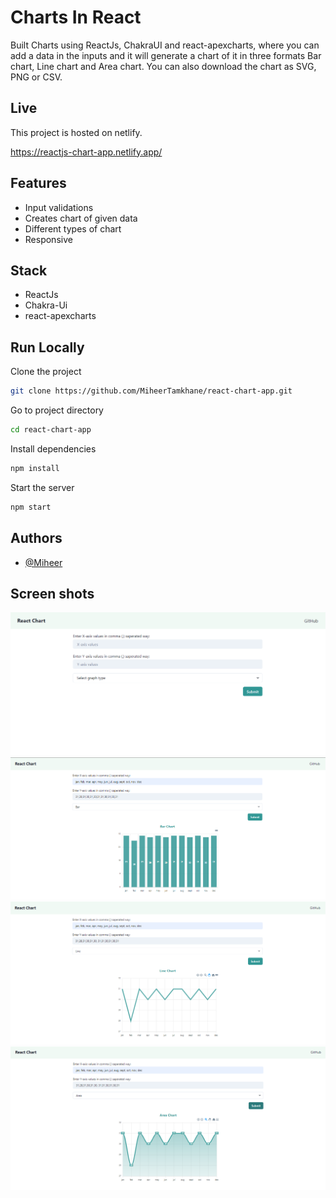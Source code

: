 # Charts In React

Built Charts using ReactJs, ChakraUI and react-apexcharts, where you can add a data in the inputs and it will generate a chart of it in three formats Bar chart, Line chart and Area chart. You can also download the chart as SVG, PNG or CSV.

## Live

This project is hosted on netlify.

https://reactjs-chart-app.netlify.app/

## Features

- Input validations
- Creates chart of given data
- Different types of chart
- Responsive

## Stack

- ReactJs
- Chakra-Ui
- react-apexcharts

## Run Locally

Clone the project

```bash
git clone https://github.com/MiheerTamkhane/react-chart-app.git
```

Go to project directory

```bash
cd react-chart-app
```

Install dependencies

```bash
npm install
```

Start the server

```bash
npm start
```

## Authors

- [@Miheer](https://www.github.com/miheertamkhane)

## Screen shots

![alt text](https://github.com/MiheerTamkhane/react-chart-app/blob/dev/src/assets/plain.png?raw=true)
![alt text](https://github.com/MiheerTamkhane/react-chart-app/blob/dev/src/assets/bar.png?raw=true)
![alt text](https://github.com/MiheerTamkhane/react-chart-app/blob/dev/src/assets/line.png?raw=true)
![alt text](https://github.com/MiheerTamkhane/react-chart-app/blob/dev/src/assets/area.png?raw=true)
